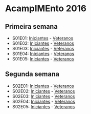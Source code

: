 # AcampIMEnto 2016

## Primeira semana
- S01E01: [Iniciantes](https://www.codepit.io/#/contest/577454c2de9463a4096156ec/view) - [Veteranos](https://www.codepit.io/#/contest/577a5c08de9463a409615955/view)
- S01E02: [Iniciantes](https://www.codepit.io/#/contest/577aff2baca9278a096e98d8/view) - [Veteranos](https://www.codepit.io/#/contest/577add29aca9278a096e98cb/view)
- S01E03: [Iniciantes](https://www.codepit.io/#/contest/577c3274de9463a409615c66/view) - [Veteranos](http://codeforces.com/gym/100523)
- S01E04: [Iniciantes](http://codeforces.com/gym/100989) - [Veteranos](https://www.codepit.io/#/contest/577dc672de9463a409615d00/view)
- S01E05: [Iniciantes](https://www.codepit.io/#/contest/577f3391e544d21b00a3111c/view) - [Veteranos](http://codeforces.com/gym/100492)

## Segunda semana
- S02E01: [Iniciantes](https://www.codepit.io/#/contest/5782e1cd824306170007f5b1/view) - [Veteranos](https://www.codepit.io/#/contest/5783b697dfee8a1800fb3f6b/view)
- S02E02: [Iniciantes](https://www.codepit.io/#/contest/578469f7167b861700f98202/view) - [Veteranos](http://codeforces.com/group/OizhfQGlzS/contest/207901)
- S02E03: [Iniciantes](https://www.codepit.io/#/contest/57852a85dfee8a1800fb3fba/view) - [Veteranos](http://codeforces.com/group/OizhfQGlzS/contest/207912)
- S02E04: [Iniciantes](https://www.codepit.io/#/contest/5786743ee8ad441700f7e2d6/view) - [Veteranos](http://codeforces.com/group/OizhfQGlzS/contest/207914)
- S02E05: [Iniciantes](https://www.codepit.io/#/contest/5787e119a3eb7e1700d878ba/view) - [Veteranos](http://codeforces.com/group/kZPk3ZTzR5/contest/101041)
